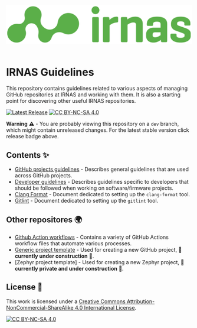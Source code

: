 <p align="center">
  <img src="images/irnas-logo.png" alt="irnas-logo" ><br><br>
</p>

# IRNAS Guidelines

This repository contains guidelines related to various aspects of managing
GitHub repositories at IRNAS and working with them. It is also a starting point
for discovering other useful IRNAS repositories.

[![Latest Release][release-shield]][release-link]
[![CC BY-NC-SA 4.0][cc-by-nc-sa-shield]][cc-by-nc-sa]

**Warning** ⚠️ - You are probably viewing this repository on a `dev` branch,
which might contain unreleased changes. For the latest stable version click
release badge above.

## Contents ✨

- [GitHub projects guidelines] - Describes general guidelines that are used
  across GitHub projects.
- [Developer guidelines] - Describes guidelines specific to developers that
  should be followed when working on software/firmware projects.
- [Clang Format] - Document dedicated to setting up the `clang-format` tool.
- [Gitlint] - Document dedicated to setting up the `gitlint` tool.

## Other repositores 🌍

- [Github Action workflows] - Contains a variety of GitHub Actions workflow
  files that automate various processes.
- [Generic project template] - Used for creating a new GitHub project, 🚧
  **currently under construction** 🚧.
- [Zephyr project template] - Used for creating a new Zephyr project, 🚧
  **currently private and under construction** 🚧.

## License 📄

This work is licensed under a [Creative Commons
Attribution-NonCommercial-ShareAlike 4.0 International License][cc-by-nc-sa].

[![CC BY-NC-SA 4.0][cc-by-nc-sa-image]][cc-by-nc-sa]

[github projects guidelines]: docs/github_projects_guidelines.md
[developer guidelines]: docs/developer_guidelines.md
[clang format]: tools/clang-format/README.md
[gitlint]: tools/gitlint/README.md
[github action workflows]: https://github.com/IRNAS/irnas-workflows-software
[generic project template]: https://github.com/IRNAS/irnas-projects-template
[release-shield]:
  https://img.shields.io/github/v/release/irnas/irnas-guidelines-docs?color=g&label=latest%20release
[release-link]: https://github.com/IRNAS/irnas-guidelines-docs/releases/latest
[cc-by-nc-sa]: http://creativecommons.org/licenses/by-nc-sa/4.0/
[cc-by-nc-sa-image]: https://licensebuttons.net/l/by-nc-sa/4.0/88x31.png
[cc-by-nc-sa-shield]:
  https://img.shields.io/badge/License-CC%20BY--NC--SA%204.0-lightgrey.svg
